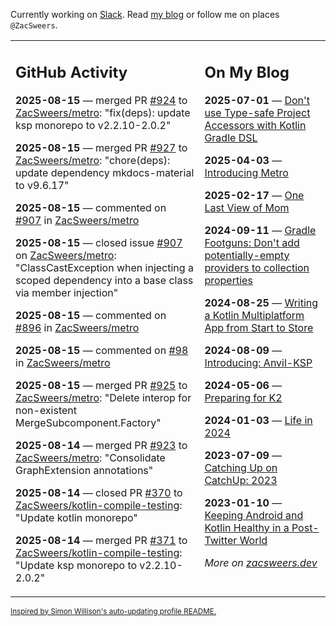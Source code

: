 Currently working on [Slack](https://slack.com/). Read [my blog](https://zacsweers.dev/) or follow me on places `@ZacSweers`.

<table><tr><td valign="top" width="60%">

## GitHub Activity
<!-- githubActivity starts -->
**2025-08-15** — merged PR [#924](https://github.com/ZacSweers/metro/pull/924) to [ZacSweers/metro](https://github.com/ZacSweers/metro): "fix(deps): update ksp monorepo to v2.2.10-2.0.2"

**2025-08-15** — merged PR [#927](https://github.com/ZacSweers/metro/pull/927) to [ZacSweers/metro](https://github.com/ZacSweers/metro): "chore(deps): update dependency mkdocs-material to v9.6.17"

**2025-08-15** — commented on [#907](https://github.com/ZacSweers/metro/issues/907#issuecomment-3192747415) in [ZacSweers/metro](https://github.com/ZacSweers/metro)

**2025-08-15** — closed issue [#907](https://github.com/ZacSweers/metro/issues/907) on [ZacSweers/metro](https://github.com/ZacSweers/metro): "ClassCastException when injecting a scoped dependency into a base class via member injection"

**2025-08-15** — commented on [#896](https://github.com/ZacSweers/metro/issues/896#issuecomment-3192744037) in [ZacSweers/metro](https://github.com/ZacSweers/metro)

**2025-08-15** — commented on [#98](https://github.com/ZacSweers/metro/issues/98#issuecomment-3191653143) in [ZacSweers/metro](https://github.com/ZacSweers/metro)

**2025-08-15** — merged PR [#925](https://github.com/ZacSweers/metro/pull/925) to [ZacSweers/metro](https://github.com/ZacSweers/metro): "Delete interop for non-existent MergeSubcomponent.Factory"

**2025-08-14** — merged PR [#923](https://github.com/ZacSweers/metro/pull/923) to [ZacSweers/metro](https://github.com/ZacSweers/metro): "Consolidate GraphExtension annotations"

**2025-08-14** — closed PR [#370](https://github.com/ZacSweers/kotlin-compile-testing/pull/370) to [ZacSweers/kotlin-compile-testing](https://github.com/ZacSweers/kotlin-compile-testing): "Update kotlin monorepo"

**2025-08-14** — merged PR [#371](https://github.com/ZacSweers/kotlin-compile-testing/pull/371) to [ZacSweers/kotlin-compile-testing](https://github.com/ZacSweers/kotlin-compile-testing): "Update ksp monorepo to v2.2.10-2.0.2"
<!-- githubActivity ends -->
</td><td valign="top" width="40%">

## On My Blog
<!-- blog starts -->
**2025-07-01** — [Don't use Type-safe Project Accessors with Kotlin Gradle DSL](https://www.zacsweers.dev/dont-use-type-safe-project-accessors-with-kotlin-gradle-dsl/)

**2025-04-03** — [Introducing Metro](https://www.zacsweers.dev/introducing-metro/)

**2025-02-17** — [One Last View of Mom](https://www.zacsweers.dev/one-last-view-of-mom/)

**2024-09-11** — [Gradle Footguns: Don't add potentially-empty providers to collection properties](https://www.zacsweers.dev/gradle-footgun-adding-empty-providers-to-collection-properties/)

**2024-08-25** — [Writing a Kotlin Multiplatform App from Start to Store](https://www.zacsweers.dev/writing-a-kotlin-multiplatform-app-from-start-to-store/)

**2024-08-09** — [Introducing: Anvil-KSP](https://www.zacsweers.dev/introducing-anvil-ksp/)

**2024-05-06** — [Preparing for K2](https://www.zacsweers.dev/preparing-for-k2/)

**2024-01-03** — [Life in 2024](https://www.zacsweers.dev/life-in-2024/)

**2023-07-09** — [Catching Up on CatchUp: 2023](https://www.zacsweers.dev/catching-up-on-catchup-2023/)

**2023-01-10** — [Keeping Android and Kotlin Healthy in a Post-Twitter World](https://www.zacsweers.dev/keeping-android-healthy/)
<!-- blog ends -->
_More on [zacsweers.dev](https://zacsweers.dev/)_
</td></tr></table>

<sub><a href="https://simonwillison.net/2020/Jul/10/self-updating-profile-readme/">Inspired by Simon Willison's auto-updating profile README.</a></sub>